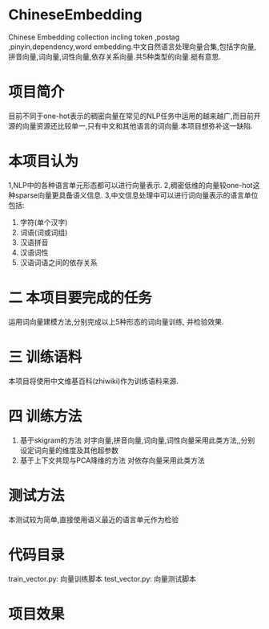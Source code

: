 # ChineseEmbedding
Chinese Embedding collection incling token ,postag ,pinyin,dependency,word embedding.中文自然语言处理向量合集,包括字向量,拼音向量,词向量,词性向量,依存关系向量.共5种类型的向量.挺有意思.

# 项目简介
目前不同于one-hot表示的稠密向量在常见的NLP任务中运用的越来越广,而目前开源的向量资源还比较单一,只有中文和其他语言的词向量.本项目想弥补这一缺陷.
# 本项目认为
1,NLP中的各种语言单元形态都可以进行向量表示.
2,稠密低维的向量较one-hot这种sparse向量更具备语义信息.
3,中文信息处理中可以进行词向量表示的语言单位包括:
1) 字符(单个汉字)
2) 词语(词或词组)
3) 汉语拼音
4) 汉语词性
5) 汉语词语之间的依存关系
# 二 本项目要完成的任务
运用词向量建模方法,分别完成以上5种形态的词向量训练, 并检验效果.
# 三 训练语料
本项目将使用中文维基百科(zhiwiki)作为训练语料来源.
# 四 训练方法
1) 基于skigram的方法
对字向量,拼音向量,词向量,词性向量采用此类方法,,分别设定词向量的维度及其他超参数
2) 基于上下文共现与PCA降维的方法
对依存向量采用此类方法
# 测试方法
本测试较为简单,直接使用语义最近的语言单元作为检验
# 代码目录
train_vector.py: 向量训练脚本
test_vector.py: 向量测试脚本

# 项目效果  

